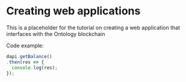 # Creating web applications
This is a placeholder for the tutorial on creating a web application that interfaces with the Ontology blockchain

Code example:
```javascript
dapi.getBalance()
.then(res => {
  console.log(res);
});
```
